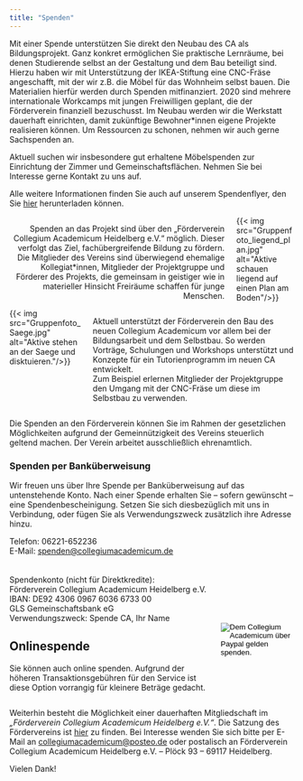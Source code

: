 ```yaml
---
title: "Spenden"
---
```

<!---ToDo:
- Einzug für alle Abschnitte gleich (aktuell 01.12.19 sind die Columns nicht
auf Breite der anderen Textblöcke
- Fotos in den Columns enden auf gleicher Höhe wie Textblöcke
- Onlinespende sieht noch unschön aus)
- Kontobox: neu überlegen, Text mittig im gleichen Schriftstil wie sonst. Weiße box mit gleichem Abstand zu Raendern der blauen Box--->

Mit einer Spende unterstützen Sie direkt den Neubau des CA als Bildungsprojekt.
Ganz konkret ermöglichen Sie praktische Lernräume, bei denen Studierende selbst
an der Gestaltung und dem Bau beteiligt sind. Hierzu haben wir mit Unterstützung
der IKEA-Stiftung eine CNC-Fräse angeschafft, mit der wir z.B. die Möbel für das
Wohnheim selbst bauen. Die Materialien hierfür werden durch Spenden
mitfinanziert. 2020 sind mehrere internationale Workcamps mit jungen
Freiwilligen geplant, die der Förderverein finanziell bezuschusst. Im Neubau
werden wir die Werkstatt dauerhaft einrichten, damit zukünftige Bewohner*innen
eigene Projekte realisieren können. Um Ressourcen zu schonen, nehmen wir auch
gerne Sachspenden an.

Aktuell suchen wir insbesondere gut erhaltene Möbelspenden zur Einrichtung der
Zimmer und Gemeinschaftsflächen. Nehmen Sie bei Interesse gerne Kontakt zu uns
auf.

Alle weitere Informationen finden Sie auch auf unserem Spendenflyer, den Sie
<a href="/docs/2019_spenden_flyer.pdf">hier</a> herunterladen können.

<div class="columns">
  <div class="column">
    <p style="text-align:right">
    Spenden an das Projekt sind über den „Förderverein Collegium Academicum
    Heidelberg e.V.“ möglich. Dieser verfolgt das Ziel, fachübergreifende
    Bildung zu fördern. Die Mitglieder des Vereins sind überwiegend ehemalige
    Kollegiat*innen, Mitglieder der Projektgruppe und Förderer des Projekts, die
    gemeinsam in geistiger wie in materieller Hinsicht Freiräume schaffen für
    junge Menschen.
    </p>
  </div>
  <div class="column">
    {{< img src="Gruppenfoto_liegend_plan.jpg" alt="Aktive schauen liegend auf einen Plan am Boden"/>}}
  </div>
</div>

<div class="columns">
  <div class="column">
  {{< img src="Gruppenfoto_Saege.jpg" alt="Aktive stehen an der Saege und disktuieren."/>}}
  </div>

  <div class="column">
    <p style="text-align:left">
    Aktuell unterstützt der Förderverein den Bau des neuen Collegium Academicum
    vor allem bei der Bildungsarbeit und dem Selbstbau. So werden Vorträge,
    Schulungen und Workshops unterstützt und Konzepte für ein Tutorienprogramm
    im neuen CA entwickelt.
    <br>
    Zum Beispiel erlernen Mitglieder der Projektgruppe den Umgang mit der
    CNC-Fräse um diese im Selbstbau zu verwenden.
    </p>
  </div>
</div>



Die Spenden an den Förderverein können Sie im Rahmen der gesetzlichen
Möglichkeiten aufgrund der Gemeinnützigkeit des Vereins steuerlich geltend
machen. Der Verein arbeitet ausschließlich ehrenamtlich.


### Spenden per Banküberweisung
Wir freuen uns über Ihre Spende per Banküberweisung auf das untenstehende Konto.
Nach einer Spende erhalten Sie – sofern gewünscht – eine Spendenbescheinigung.
Setzen Sie sich diesbezüglich mit uns in Verbindung, oder fügen Sie als
Verwendungszweck zusätzlich ihre Adresse hinzu.


<div class="message is-primary" style="text-align:left;">
<div class="message-body">
  Telefon: 06221-652236<br>
  E-Mail: <a href="mailto:spenden@collegiumacademicum.de">spenden@collegiumacademicum.de</a><br>
  <br><br>
  Spendenkonto (nicht für Direktkredite):<br>
  Förderverein Collegium Academicum Heidelberg e.V.<br>
  IBAN: DE92 4306 0967 6036 6733 00<br>
  GLS Gemeinschaftsbank eG<br>
  Verwendungszweck: Spende CA, Ihr Name
</div>
</div>

<div class="columns">
    <div class="column">
        <h2>Onlinespende</h2>
        <p>
        Sie können auch online spenden. Aufgrund der höheren
        Transaktionsgebühren für den Service ist diese Option vorrangig für
        kleinere Beträge gedacht.
        </p>
    </div>
    <div class="column">
        <form class="paypal" action="https://www.paypal.com/cgi-bin/webscr" method="post" target="_top">
            <input type="hidden" name="cmd" value="_s-xclick">
            <input type="hidden" name="hosted_button_id" value="6JJ9J9UTPSKCG">
            <input type="image" src="paypal_donate.gif" border="0" name="submit" alt="Dem Collegium Academicum über Paypal gelden spenden.">
        </form>
    </div>
</div>


Weiterhin besteht die Möglichkeit einer dauerhaften Mitgliedschaft im
_„Förderverein Collegium Academicum Heidelberg e.V.“_. Die Satzung des
Fördervereins ist [hier](/docs/satzung_foerderverein.pdf) zu finden. Bei
Interesse wenden Sie sich bitte per E-Mail an
[collegiumacademicum@posteo.de](mailto:collegiumacademicum@posteo.de) oder
postalisch an Förderverein Collegium Academicum Heidelberg e.V. – Plöck 93 –
69117 Heidelberg.

Vielen Dank!
